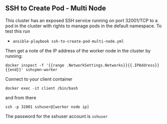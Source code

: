 ## SSH to Create Pod - Multi Node

This cluster has an exposed SSH service running on port 32001/TCP to a pod in the cluster with rights to manage pods in the default namespace.  To test this run

- `ansible-playbook ssh-to-create-pod-multi-node.yml`

Then get a note of the IP address of the worker node in the cluster by running:

```
docker inspect -f '{{range .NetworkSettings.Networks}}{{.IPAddress}}{{end}}' sshcpmn-worker
```

Connect to your client container

```
docker exec -it client /bin/bash
```

and from there

```
ssh -p 32001 sshuser@[worker node ip]
```

The password for the sshuser account is `sshuser`
